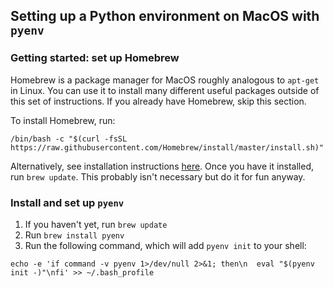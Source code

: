 ## Setting up a Python environment on MacOS with `pyenv`
### Getting started: set up Homebrew
Homebrew is a package manager for MacOS roughly analogous to `apt-get` in Linux. You can use it to install many different useful packages outside of this set of instructions. If you already have Homebrew, skip this section.

To install Homebrew, run:

```
/bin/bash -c "$(curl -fsSL https://raw.githubusercontent.com/Homebrew/install/master/install.sh)"
```

Alternatively, see installation instructions [here](brew.sh).
Once you have it installed, run `brew update`. This probably isn't necessary but do it for fun anyway.
### Install and set up `pyenv`
1. If you haven't yet, run `brew update`
2. Run `brew install pyenv`
3. Run the following command, which will add `pyenv init` to your shell:
```
echo -e 'if command -v pyenv 1>/dev/null 2>&1; then\n  eval "$(pyenv init -)"\nfi' >> ~/.bash_profile
```
